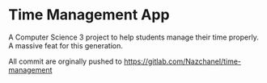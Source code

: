# Time Management App
A Computer Science 3 project to help students manage their time properly. A massive feat for this generation.

All commit are orginally pushed to https://gitlab.com/Nazchanel/time-management

